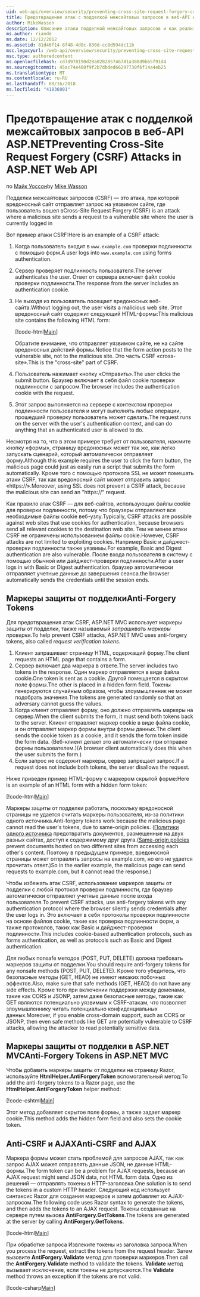 ```yaml
---
uid: web-api/overview/security/preventing-cross-site-request-forgery-csrf-attacks
title: Предотвращение атак с подделкой межсайтовых запросов в веб-API ASP.NET | Документация Майкрософт
author: MikeWasson
description: Описание атаки подделкой межсайтовых запросов и как реализовать меры anti-CSRF в ASP.NET Web API.
ms.author: riande
ms.date: 12/12/2012
ms.assetid: 81d46f14-8f48-4d8c-830d-cc8d594dc11b
msc.legacyurl: /web-api/overview/security/preventing-cross-site-request-forgery-csrf-attacks
msc.type: authoredcontent
ms.openlocfilehash: cd7d978190d28a028285746781a380d9bb5f91d4
ms.sourcegitcommit: 45ac74e400f9f2b7dbded66297730f6f14a4eb25
ms.translationtype: MT
ms.contentlocale: ru-RU
ms.lasthandoff: 08/16/2018
ms.locfileid: "41836001"
---
```

<a name="preventing-cross-site-request-forgery-csrf-attacks-in-aspnet-web-api"></a><span data-ttu-id="113d1-103">Предотвращение атак с подделкой межсайтовых запросов в веб-API ASP.NET</span><span class="sxs-lookup"><span data-stu-id="113d1-103">Preventing Cross-Site Request Forgery (CSRF) Attacks in ASP.NET Web API</span></span>
====================
<span data-ttu-id="113d1-104">по [Майк Уоссон](https://github.com/MikeWasson)</span><span class="sxs-lookup"><span data-stu-id="113d1-104">by [Mike Wasson](https://github.com/MikeWasson)</span></span>

<span data-ttu-id="113d1-105">Подделки межсайтовых запросов (CSRF) — это атака, при которой вредоносный сайт отправляет запрос на уязвимом сайте, где пользователь вошел в</span><span class="sxs-lookup"><span data-stu-id="113d1-105">Cross-Site Request Forgery (CSRF) is an attack where a malicious site sends a request to a vulnerable site where the user is currently logged in</span></span>

<span data-ttu-id="113d1-106">Вот пример атаки CSRF:</span><span class="sxs-lookup"><span data-stu-id="113d1-106">Here is an example of a CSRF attack:</span></span>

1. <span data-ttu-id="113d1-107">Когда пользователь входит в `www.example.com` проверки подлинности с помощью форм.</span><span class="sxs-lookup"><span data-stu-id="113d1-107">A user logs into `www.example.com` using forms authentication.</span></span>
2. <span data-ttu-id="113d1-108">Сервер проверяет подлинность пользователя.</span><span class="sxs-lookup"><span data-stu-id="113d1-108">The server authenticates the user.</span></span> <span data-ttu-id="113d1-109">Ответ от сервера включает файл cookie проверки подлинности.</span><span class="sxs-lookup"><span data-stu-id="113d1-109">The response from the server includes an authentication cookie.</span></span>
3. <span data-ttu-id="113d1-110">Не выходя из пользователь посещает вредоносных веб-сайта.</span><span class="sxs-lookup"><span data-stu-id="113d1-110">Without logging out, the user visits a malicious web site.</span></span> <span data-ttu-id="113d1-111">Этот вредоносный сайт содержит следующий HTML-формы:</span><span class="sxs-lookup"><span data-stu-id="113d1-111">This malicious site contains the following HTML form:</span></span> 

    [!code-html[Main](preventing-cross-site-request-forgery-csrf-attacks/samples/sample1.html)]

    <span data-ttu-id="113d1-112">Обратите внимание, что отправляет уязвимом сайте, не на сайте вредоносных действий формы.</span><span class="sxs-lookup"><span data-stu-id="113d1-112">Notice that the form action posts to the vulnerable site, not to the malicious site.</span></span> <span data-ttu-id="113d1-113">Это часть CSRF «cross-site».</span><span class="sxs-lookup"><span data-stu-id="113d1-113">This is the "cross-site" part of CSRF.</span></span>
4. <span data-ttu-id="113d1-114">Пользователь нажимает кнопку «Отправить».</span><span class="sxs-lookup"><span data-stu-id="113d1-114">The user clicks the submit button.</span></span> <span data-ttu-id="113d1-115">Браузер включает в себя файл cookie проверки подлинности с запросом.</span><span class="sxs-lookup"><span data-stu-id="113d1-115">The browser includes the authentication cookie with the request.</span></span>
5. <span data-ttu-id="113d1-116">Этот запрос выполняется на сервере с контекстом проверки подлинности пользователя и могут выполнять любые операции, прошедший проверку пользователь может сделать.</span><span class="sxs-lookup"><span data-stu-id="113d1-116">The request runs on the server with the user's authentication context, and can do anything that an authenticated user is allowed to do.</span></span>

<span data-ttu-id="113d1-117">Несмотря на то, что в этом примере требует от пользователя, нажмите кнопку «формы», страницу вредоносных может так же, как легко запускать сценарий, который автоматически отправляет форму.</span><span class="sxs-lookup"><span data-stu-id="113d1-117">Although this example requires the user to click the form button, the malicious page could just as easily run a script that submits the form automatically.</span></span> <span data-ttu-id="113d1-118">Кроме того с помощью протокола SSL не может помешать атаки CSRF, так как вредоносный сайт может отправить запрос «https://».</span><span class="sxs-lookup"><span data-stu-id="113d1-118">Moreover, using SSL does not prevent a CSRF attack, because the malicious site can send an "https://" request.</span></span>

<span data-ttu-id="113d1-119">Как правило атак CSRF — для веб-сайтов, использующих файлы cookie для проверки подлинности, потому что браузеры отправляют все необходимые файлы cookie веб-узлу.</span><span class="sxs-lookup"><span data-stu-id="113d1-119">Typically, CSRF attacks are possible against web sites that use cookies for authentication, because browsers send all relevant cookies to the destination web site.</span></span> <span data-ttu-id="113d1-120">Тем не менее атаки CSRF не ограничены использованием файлы cookie.</span><span class="sxs-lookup"><span data-stu-id="113d1-120">However, CSRF attacks are not limited to exploiting cookies.</span></span> <span data-ttu-id="113d1-121">Например Basic и дайджест-проверки подлинности также уязвимы.</span><span class="sxs-lookup"><span data-stu-id="113d1-121">For example, Basic and Digest authentication are also vulnerable.</span></span> <span data-ttu-id="113d1-122">После входа пользователя в систему с помощью обычной или дайджест-проверки подлинности.</span><span class="sxs-lookup"><span data-stu-id="113d1-122">After a user logs in with Basic or Digest authentication.</span></span> <span data-ttu-id="113d1-123">браузер автоматически отправляет учетные данные до завершения сеанса.</span><span class="sxs-lookup"><span data-stu-id="113d1-123">the browser automatically sends the credentials until the session ends.</span></span>

## <a name="anti-forgery-tokens"></a><span data-ttu-id="113d1-124">Маркеры защиты от подделки</span><span class="sxs-lookup"><span data-stu-id="113d1-124">Anti-Forgery Tokens</span></span>

<span data-ttu-id="113d1-125">Для предотвращения атак CSRF, ASP.NET MVC использует маркеры защиты от подделки, также называемый *запрашивать маркеры проверки*.</span><span class="sxs-lookup"><span data-stu-id="113d1-125">To help prevent CSRF attacks, ASP.NET MVC uses anti-forgery tokens, also called *request verification tokens*.</span></span>

1. <span data-ttu-id="113d1-126">Клиент запрашивает страницу HTML, содержащий форму.</span><span class="sxs-lookup"><span data-stu-id="113d1-126">The client requests an HTML page that contains a form.</span></span>
2. <span data-ttu-id="113d1-127">Сервер включает два маркера в ответе.</span><span class="sxs-lookup"><span data-stu-id="113d1-127">The server includes two tokens in the response.</span></span> <span data-ttu-id="113d1-128">Один маркер отправляется в виде файла cookie.</span><span class="sxs-lookup"><span data-stu-id="113d1-128">One token is sent as a cookie.</span></span> <span data-ttu-id="113d1-129">Другой помещается в скрытом поле формы.</span><span class="sxs-lookup"><span data-stu-id="113d1-129">The other is placed in a hidden form field.</span></span> <span data-ttu-id="113d1-130">Токены генерируются случайным образом, чтобы злоумышленник не может подобрать значения.</span><span class="sxs-lookup"><span data-stu-id="113d1-130">The tokens are generated randomly so that an adversary cannot guess the values.</span></span>
3. <span data-ttu-id="113d1-131">Когда клиент отправляет форму, оно должно отправлять маркеры на сервер.</span><span class="sxs-lookup"><span data-stu-id="113d1-131">When the client submits the form, it must send both tokens back to the server.</span></span> <span data-ttu-id="113d1-132">Клиент отправляет маркер cookie в виде файла cookie, и он отправляет маркер формы внутри формы данных.</span><span class="sxs-lookup"><span data-stu-id="113d1-132">The client sends the cookie token as a cookie, and it sends the form token inside the form data.</span></span> <span data-ttu-id="113d1-133">(Веб-клиент делает это автоматически при отправке формы пользователем.)</span><span class="sxs-lookup"><span data-stu-id="113d1-133">(A browser client automatically does this when the user submits the form.)</span></span>
4. <span data-ttu-id="113d1-134">Если запрос не содержит маркеры, сервер запрещает запрос.</span><span class="sxs-lookup"><span data-stu-id="113d1-134">If a request does not include both tokens, the server disallows the request.</span></span>

<span data-ttu-id="113d1-135">Ниже приведен пример HTML-форму с маркером скрытой форме:</span><span class="sxs-lookup"><span data-stu-id="113d1-135">Here is an example of an HTML form with a hidden form token:</span></span>

[!code-html[Main](preventing-cross-site-request-forgery-csrf-attacks/samples/sample2.html)]

<span data-ttu-id="113d1-136">Маркеры защиты от подделки работать, поскольку вредоносной страницы не удается считать маркеры пользователя, из-за политики одного источника.</span><span class="sxs-lookup"><span data-stu-id="113d1-136">Anti-forgery tokens work because the malicious page cannot read the user's tokens, due to same-origin policies.</span></span> <span data-ttu-id="113d1-137">([Политики одного источника](http://www.w3.org/Security/wiki/Same_Origin_Policy) предотвратить документов, размещенные на двух разных сайтах, доступ к содержимому друг друга.</span><span class="sxs-lookup"><span data-stu-id="113d1-137">([Same-origin policies](http://www.w3.org/Security/wiki/Same_Origin_Policy) prevent documents hosted on two different sites from accessing each other's content.</span></span> <span data-ttu-id="113d1-138">Поэтому в предыдущем примере, вредоносной страницы может отправлять запросы на example.com, но его не удается прочитать ответ.)</span><span class="sxs-lookup"><span data-stu-id="113d1-138">So in the earlier example, the malicious page can send requests to example.com, but it cannot read the response.)</span></span>

<span data-ttu-id="113d1-139">Чтобы избежать атак CSRF, использование маркеров защиты от подделки с любой протокол проверки подлинности, где браузер автоматически отправляет учетные данные после входа пользователя.</span><span class="sxs-lookup"><span data-stu-id="113d1-139">To prevent CSRF attacks, use anti-forgery tokens with any authentication protocol where the browser silently sends credentials after the user logs in.</span></span> <span data-ttu-id="113d1-140">Это включает в себя протоколы проверки подлинности на основе файлов cookie, такие как проверка подлинности форм, а также протоколов, таких как Basic и дайджест-проверки подлинности.</span><span class="sxs-lookup"><span data-stu-id="113d1-140">This includes cookie-based authentication protocols, such as forms authentication, as well as protocols such as Basic and Digest authentication.</span></span>

<span data-ttu-id="113d1-141">Для любых nonsafe методов (POST, PUT, DELETE) должна требовать маркеров защиты от подделки.</span><span class="sxs-lookup"><span data-stu-id="113d1-141">You should require anti-forgery tokens for any nonsafe methods (POST, PUT, DELETE).</span></span> <span data-ttu-id="113d1-142">Кроме того убедитесь, что безопасные методы (GET, HEAD) не имеют никаких побочных эффектов.</span><span class="sxs-lookup"><span data-stu-id="113d1-142">Also, make sure that safe methods (GET, HEAD) do not have any side effects.</span></span> <span data-ttu-id="113d1-143">Кроме того при включении поддержки между доменами, такие как CORS и JSONP, затем даже безопасные методы, такие как GET являются потенциально уязвимым к CSRF-атакам, что позволяет злоумышленнику читать потенциально конфиденциальных данных.</span><span class="sxs-lookup"><span data-stu-id="113d1-143">Moreover, if you enable cross-domain support, such as CORS or JSONP, then even safe methods like GET are potentially vulnerable to CSRF attacks, allowing the attacker to read potentially sensitive data.</span></span>

## <a name="anti-forgery-tokens-in-aspnet-mvc"></a><span data-ttu-id="113d1-144">Маркеры защиты от подделки в ASP.NET MVC</span><span class="sxs-lookup"><span data-stu-id="113d1-144">Anti-Forgery Tokens in ASP.NET MVC</span></span>

<span data-ttu-id="113d1-145">Чтобы добавить маркеры защиты от подделки на страницу Razor, используйте **HtmlHelper.AntiForgeryToken** вспомогательный метод:</span><span class="sxs-lookup"><span data-stu-id="113d1-145">To add the anti-forgery tokens to a Razor page, use the **HtmlHelper.AntiForgeryToken** helper method:</span></span>

[!code-cshtml[Main](preventing-cross-site-request-forgery-csrf-attacks/samples/sample3.cshtml)]

<span data-ttu-id="113d1-146">Этот метод добавляет скрытое поле формы, а также задает маркер cookie.</span><span class="sxs-lookup"><span data-stu-id="113d1-146">This method adds the hidden form field and also sets the cookie token.</span></span>

## <a name="anti-csrf-and-ajax"></a><span data-ttu-id="113d1-147">Anti-CSRF и AJAX</span><span class="sxs-lookup"><span data-stu-id="113d1-147">Anti-CSRF and AJAX</span></span>

<span data-ttu-id="113d1-148">Маркера формы может стать проблемой для запросов AJAX, так как запрос AJAX может отправлять данные JSON, не данные HTML-формы.</span><span class="sxs-lookup"><span data-stu-id="113d1-148">The form token can be a problem for AJAX requests, because an AJAX request might send JSON data, not HTML form data.</span></span> <span data-ttu-id="113d1-149">Одно из решений — отправлять токены в HTTP-заголовка.</span><span class="sxs-lookup"><span data-stu-id="113d1-149">One solution is to send the tokens in a custom HTTP header.</span></span> <span data-ttu-id="113d1-150">Следующий код использует синтаксис Razor для создания маркеров и затем добавляет их AJAX-запросом.</span><span class="sxs-lookup"><span data-stu-id="113d1-150">The following code uses Razor syntax to generate the tokens, and then adds the tokens to an AJAX request.</span></span> <span data-ttu-id="113d1-151">Токены созданные на сервере путем вызова **AntiForgery.GetTokens**.</span><span class="sxs-lookup"><span data-stu-id="113d1-151">The tokens are generated at the server by calling **AntiForgery.GetTokens**.</span></span>

[!code-html[Main](preventing-cross-site-request-forgery-csrf-attacks/samples/sample4.html)]

<span data-ttu-id="113d1-152">При обработке запроса Извлеките токены из заголовка запроса.</span><span class="sxs-lookup"><span data-stu-id="113d1-152">When you process the request, extract the tokens from the request header.</span></span> <span data-ttu-id="113d1-153">Затем вызовите **AntiForgery.Validate** метод для проверки маркеров.</span><span class="sxs-lookup"><span data-stu-id="113d1-153">Then call the **AntiForgery.Validate** method to validate the tokens.</span></span> <span data-ttu-id="113d1-154">**Validate** метод вызывает исключение, если токены не допускаются.</span><span class="sxs-lookup"><span data-stu-id="113d1-154">The **Validate** method throws an exception if the tokens are not valid.</span></span>

[!code-csharp[Main](preventing-cross-site-request-forgery-csrf-attacks/samples/sample5.cs)]

